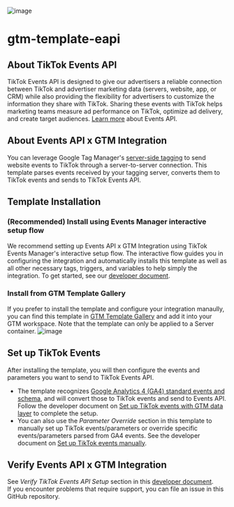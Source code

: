 ![image](https://github.com/tiktok/gtm-template-eapi/assets/131811467/8e1864d9-8af1-48a1-a33d-e6be99bb24ee)

# gtm-template-eapi


## About TikTok Events API
TikTok Events API is designed to give our advertisers a reliable connection between TikTok and advertiser marketing data (servers, website, app, or CRM) while also providing the flexibility for advertisers to customize the information they share with TikTok. Sharing these events with TikTok helps marketing teams measure ad performance on TikTok, optimize ad delivery, and create target audiences. [Learn more](https://ads.tiktok.com/help/article/events-api) about Events API.


## About Events API x GTM Integration
You can leverage Google Tag Manager's [server-side tagging](https://developers.google.com/tag-platform/tag-manager/server-side/intro) to send website events to TikTok through a server-to-server connection. This template parses events received by your tagging server, converts them to TikTok events and sends to TikTok Events API.


## Template Installation
### (Recommended) Install using Events Manager interactive setup flow
We recommend setting up Events API x GTM Integration using TikTok Events Manager's interactive setup flow. The interactive flow guides you in configuring the integration and automatically installs this template as well as all other necessary tags, triggers, and variables to help simply the integration. To get started, see our [developer document](https://business-api.tiktok.com/portal/docs?id=1799004052020225).

### Install from GTM Template Gallery
If you prefer to install the template and configure your integration manaully, you can find this template in [GTM Template Gallery](https://tagmanager.google.com/gallery/#/owners/tiktok/templates/gtm-template-eapi) and add it into your GTM workspace. Note that the template can only be applied to a Server container.
![image](https://github.com/tiktok/gtm-template-eapi/assets/143729589/437076fa-4b40-4f45-9f52-2a4b1e957cde)


## Set up TikTok Events
After installing the template, you will then configure the events and parameters you want to send to TikTok Events API. 
  * The template recognizes [Google Analytics 4 (GA4) standard events and schema](https://developers.google.com/analytics/devguides/collection/ga4/reference/events?client_type=gtm), and will convert those to TikTok events and send to Events API. Follow the developer document on [Set up TikTok events with GTM data layer](https://business-api.tiktok.com/portal/docs?id=1799004097478658) to complete the setup.
  * You can also use the <i>Parameter Override</i> section in this template to manually set up TikTok events/parameters or override specific events/parameters parsed from GA4 events. See the developer document on [Set up TikTok events manually](https://business-api.tiktok.com/portal/docs?id=1799004110681154).


## Verify Events API x GTM Integration
See <i>Verify TikTok Events API Setup</i> section in this [developer document](https://business-api.tiktok.com/portal/docs?id=1799004129683458). <br>
If you encounter problems that require support, you can file an issue in this GitHub repository.
